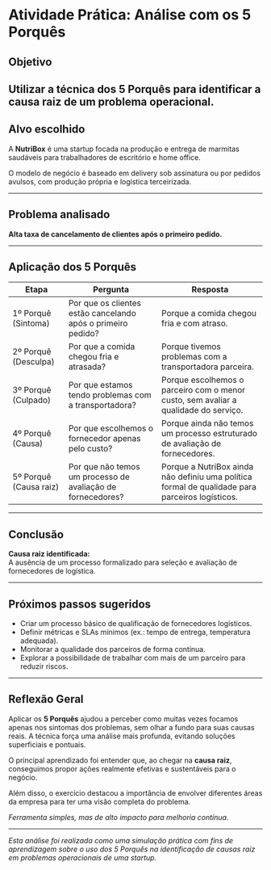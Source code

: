 # Atividade Prática: Análise com os 5 Porquês

## Objetivo
Utilizar a técnica dos 5 Porquês para identificar a causa raiz de um problema operacional. 
---

## Alvo escolhido
A **NutriBox** é uma startup focada na produção e entrega de marmitas saudáveis para trabalhadores de escritório e home office. 

O modelo de negócio é baseado em delivery sob assinatura ou por pedidos avulsos, com produção própria e logística terceirizada.

---

## Problema analisado
**Alta taxa de cancelamento de clientes após o primeiro pedido.**

---

## Aplicação dos 5 Porquês

| Etapa | Pergunta | Resposta |
|---|---|---|
| 1º Porquê (Sintoma) | Por que os clientes estão cancelando após o primeiro pedido? | Porque a comida chegou fria e com atraso. |
| 2º Porquê (Desculpa) | Por que a comida chegou fria e atrasada? | Porque tivemos problemas com a transportadora parceira. |
| 3º Porquê (Culpado) | Por que estamos tendo problemas com a transportadora? | Porque escolhemos o parceiro com o menor custo, sem avaliar a qualidade do serviço. |
| 4º Porquê (Causa) | Por que escolhemos o fornecedor apenas pelo custo? | Porque ainda não temos um processo estruturado de avaliação de fornecedores. |
| 5º Porquê (Causa raiz) | Por que não temos um processo de avaliação de fornecedores? | Porque a NutriBox ainda não definiu uma política formal de qualidade para parceiros logísticos. |

---

## Conclusão
**Causa raiz identificada:**  
A ausência de um processo formalizado para seleção e avaliação de fornecedores de logística.

---

## Próximos passos sugeridos
- Criar um processo básico de qualificação de fornecedores logísticos.
- Definir métricas e SLAs mínimos (ex.: tempo de entrega, temperatura adequada).
- Monitorar a qualidade dos parceiros de forma contínua.
- Explorar a possibilidade de trabalhar com mais de um parceiro para reduzir riscos.

---
## Reflexão Geral

Aplicar os **5 Porquês** ajudou a perceber como muitas vezes focamos apenas nos sintomas dos problemas, sem olhar a fundo para suas causas reais. A técnica força uma análise mais profunda, evitando soluções superficiais e pontuais.

O principal aprendizado foi entender que, ao chegar na **causa raiz**, conseguimos propor ações realmente efetivas e sustentáveis para o negócio.

Além disso, o exercício destacou a importância de envolver diferentes áreas da empresa para ter uma visão completa do problema.

*Ferramenta simples, mas de alto impacto para melhoria contínua.*

---

*Esta análise foi realizada como uma simulação prática com fins de aprendizagem sobre o uso dos 5 Porquês na identificação de causas raiz em problemas operacionais de uma startup.*
